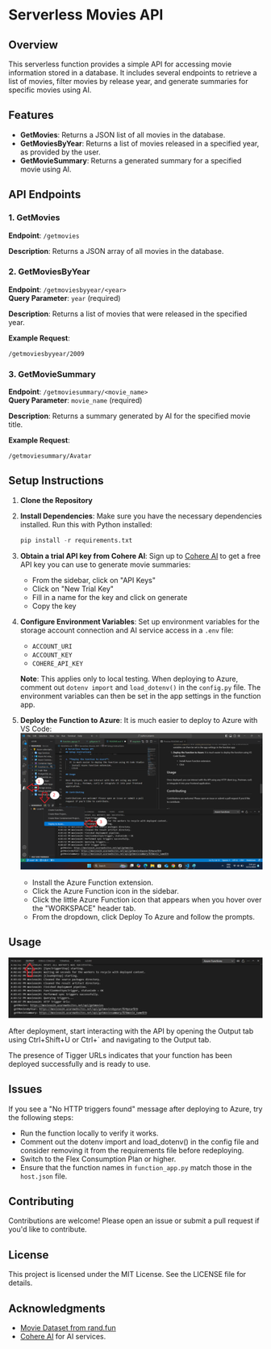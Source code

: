 # Serverless Movies API

## Overview

This serverless function provides a simple API for accessing movie information stored in a database. It includes several endpoints to retrieve a list of movies, filter movies by release year, and generate summaries for specific movies using AI.

## Features

- **GetMovies**: Returns a JSON list of all movies in the database.
- **GetMoviesByYear**: Returns a list of movies released in a specified year, as provided by the user.
- **GetMovieSummary**: Returns a generated summary for a specified movie using AI.

## API Endpoints

### 1. GetMovies

**Endpoint**: `/getmovies`

**Description**: Returns a JSON array of all movies in the database.

### 2. GetMoviesByYear

**Endpoint**: `/getmoviesbyyear/<year>`  
**Query Parameter**: `year` (required)

**Description**: Returns a list of movies that were released in the specified year.

**Example Request**:
```
/getmoviesbyyear/2009
```

### 3. GetMovieSummary

**Endpoint**: `/getmoviesummary/<movie_name>`  
**Query Parameter**: `movie_name` (required)

**Description**: Returns a summary generated by AI for the specified movie title.

**Example Request**:
```
/getmoviesummary/Avatar
```

## Setup Instructions

1. **Clone the Repository**

2. **Install Dependencies**:
   Make sure you have the necessary dependencies installed. Run this with Python installed:
   ```python
   pip install -r requirements.txt
   ```

3. **Obtain a trial API key from Cohere AI**:
    Sign up to [Cohere AI](https://cohere.com/) to get a free API key you can use to generate movie summaries:
    - From the sidebar, click on "API Keys"
    - Click on "New Trial Key"
    - Fill in a name for the key and click on generate
    - Copy the key  

3. **Configure Environment Variables**:
   Set up environment variables for the storage account connection and AI service access in a `.env` file:
   - `ACCOUNT_URI`
   - `ACCOUNT_KEY`
   - `COHERE_API_KEY`  

   **Note**: This applies only to local testing. When deploying to Azure, comment out `dotenv import` and `load_dotenv()` in the `config.py` file. The environment variables can then be set in the app settings in the function app.

4. **Deploy the Function to Azure**:
   It is much easier to deploy to Azure with VS Code:
   ![Steps to deploying function to Azure](/Serverless%20Movies%20API/images/serverless%20movies%20pic.jpg?raw=true "Deploy Function to Azure Steps")
   - Install the Azure Function extension.
   - Click the Azure Function icon in the sidebar.
   - Click the little Azure Function icon that appears when you hover over the "WORKSPACE" header tab.
   - From the dropdown, click Deploy To Azure and follow the prompts.

## Usage
![Open the Output window](/Serverless%20Movies%20API/images/open_output_window.jpg?raw=true "Output window")

After deployment, start interacting with the API by opening the Output tab using Ctrl+Shift+U or Ctrl+` and navigating to the Output tab.

The presence of Tigger URLs indicates that your function has been deployed successfully and is ready to use. 

## Issues
If you see a "No HTTP triggers found" message after deploying to Azure, try the following steps:
- Run the function locally to verify it works.
- Comment out the dotenv import and load_dotenv() in the config file and consider removing it from the requirements file before redeploying.
- Switch to the Flex Consumption Plan or higher.
- Ensure that the function names in `function_app.py` match those in the `host.json` file.

## Contributing

Contributions are welcome! Please open an issue or submit a pull request if you'd like to contribute.

## License

This project is licensed under the MIT License. See the LICENSE file for details.

## Acknowledgments

- [Movie Dataset from rand.fun](https://github.com/randfun/movies-dataset)
- [Cohere AI](https://cohere.com/) for AI services.
